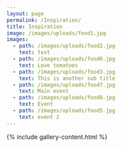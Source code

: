 ```yaml
---
layout: page
permalink: /Inspiration/
title: Inspiration
image: /images/uploads/food1.jpg
images:
  - path: /images/uploads/food2.jpg
    text: test
  - path: /images/uploads/food6.jpg
    text: Love tomatoes
  - path: /images/uploads/food3.jpg
    text: This is another sub title
  - path: /images/uploads/food7.jpg
    text: Main event
  - path: /images/uploads/food8.jpg
    text: Event
  - path: /images/uploads/food5.jpg
    text: event 2
---
```

{% include gallery-content.html %}
